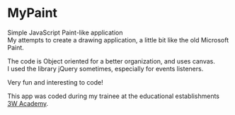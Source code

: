 # MyPaint
Simple JavaScript Paint-like application  
My attempts to create a drawing application, a little bit like the old Microsoft Paint.  

The code is Object oriented for a better organization, and uses canvas.  
I used the library jQuery sometimes, especially for events listeners.  

Very fun and interesting to code!  

This app was coded during my trainee at the educational establishments [3W Academy](https://3wa.fr/).
